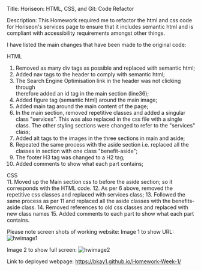 Title: Horiseon: HTML, CSS, and Git: Code Refactor

Description:
This Homework required me to refactor the html and css code for Horiseon's services page to ensure that it includes semantic html and is compliant with accessibility requirements amongst other things.

I have listed the main changes that have been made to the original code:

HTML

1. Removed as many div tags as possible and replaced with semantic html;
2. Added nav tags to the header to comply with semantic html;
3. The Search Engine Optimisation link in the header was not clicking through  
   therefore added an id tag in the main section (line36);
4. Added figure tag (semantic html) around the main image;
5. Added main tag around the main content of the page;
6. In the main section, removed repetitive classes and added a singular class
   "services". This was also replaced in the css file with a single class. The other styling sections were changed to refer to the "services" class;
7. Added alt tags to the images in the three sections in main and aside;
8. Repeated the same process with the aside section i.e. replaced all the
   classes in section with one class "benefit-aside";
9. The footer H3 tag was changed to a H2 tag;
10. Added comments to show what each part contains;

CSS  
11. Moved up the Main section css to before the aside section; so it  
 corresponds with the HTML code. 12. As per 6 above, removed the repetitive css classes and replaced with
services class; 13. Followed the same process as per 11 and replaced all the aside classes with
the benefits-aside class. 14. Removed references to old css classes and replaced with new class names 15. Added comments to each part to show what each part contains.

Please note screen shots of working website:
Image 1 to show URL: ![hwimage1](./assets/images/hwimage1.png)

Image 2 to show full screen: ![hwimage2](./assets/images/hwimage2.png)

Link to deployed webpage: https://bkay1.github.io/Homework-Week-1/

